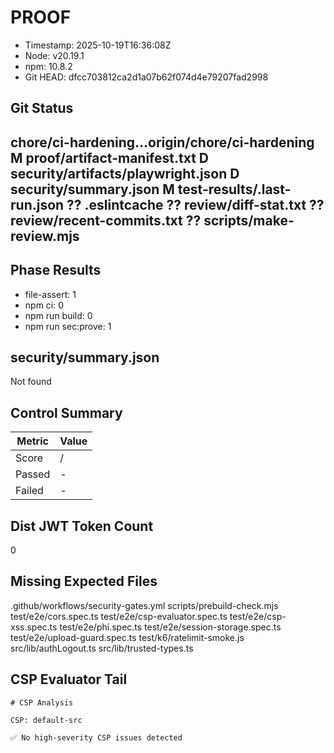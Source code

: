 # PROOF

- Timestamp: 2025-10-19T16:36:08Z
- Node: v20.19.1
- npm:  10.8.2
- Git HEAD: dfcc703812ca2d1a07b62f074d4e79207fad2998

## Git Status

## chore/ci-hardening...origin/chore/ci-hardening  M proof/artifact-manifest.txt  D security/artifacts/playwright.json  D security/summary.json  M test-results/.last-run.json ?? .eslintcache ?? review/diff-stat.txt ?? review/recent-commits.txt ?? scripts/make-review.mjs

## Phase Results
- file-assert: 1
- npm ci: 0
- npm run build: 0
- npm run sec:prove: 1

## security/summary.json
Not found

## Control Summary
| Metric | Value |
| --- | --- |
| Score |  /  |
| Passed | - |
| Failed | - |

## Dist JWT Token Count
0

## Missing Expected Files
.github/workflows/security-gates.yml
scripts/prebuild-check.mjs
test/e2e/cors.spec.ts
test/e2e/csp-evaluator.spec.ts
test/e2e/csp-xss.spec.ts
test/e2e/phi.spec.ts
test/e2e/session-storage.spec.ts
test/e2e/upload-guard.spec.ts
test/k6/ratelimit-smoke.js
src/lib/authLogout.ts
src/lib/trusted-types.ts

## CSP Evaluator Tail
``` 
# CSP Analysis

CSP: default-src 

✅ No high-severity CSP issues detected
```
